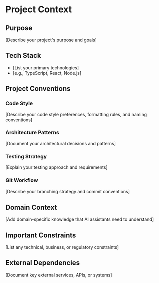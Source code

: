 # Project Context

## Purpose
[Describe your project's purpose and goals]

## Tech Stack
- [List your primary technologies]
- [e.g., TypeScript, React, Node.js]

## Project Conventions

### Code Style
[Describe your code style preferences, formatting rules, and naming conventions]

### Architecture Patterns
[Document your architectural decisions and patterns]

### Testing Strategy
[Explain your testing approach and requirements]

### Git Workflow
[Describe your branching strategy and commit conventions]

## Domain Context
[Add domain-specific knowledge that AI assistants need to understand]

## Important Constraints
[List any technical, business, or regulatory constraints]

## External Dependencies
[Document key external services, APIs, or systems]

